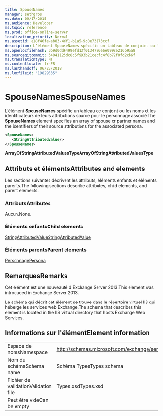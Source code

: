 ```yaml
---
title: SpouseNames
manager: sethgros
ms.date: 09/17/2015
ms.audience: Developer
ms.topic: reference
ms.prod: office-online-server
localization_priority: Normal
ms.assetid: e18f46fe-ab83-4df1-b1a5-9c8e73173ccf
description: L’élément SpouseNames spécifie un tableau de conjoint ou les noms et les identificateurs de leurs attributions source pour le personnage associé.
ms.openlocfilehash: 6b9d0dd6499efd13f0134796e6e0992e216b9aa8
ms.sourcegitcommit: 34041125dc8c5f993b21cebfc4f8b72f0fd2cb6f
ms.translationtype: MT
ms.contentlocale: fr-FR
ms.lasthandoff: 06/25/2018
ms.locfileid: "19829535"
---
```

# <a name="spousenames"></a><span data-ttu-id="dcc85-103">SpouseNames</span><span class="sxs-lookup"><span data-stu-id="dcc85-103">SpouseNames</span></span>

<span data-ttu-id="dcc85-104">L’élément **SpouseNames** spécifie un tableau de conjoint ou les noms et les identificateurs de leurs attributions source pour le personnage associé.</span><span class="sxs-lookup"><span data-stu-id="dcc85-104">The **SpouseNames** element specifies an array of spouse or partner names and the identifiers of their source attributions for the associated persona.</span></span> 
  
```XML
<SpouseNames>
   <StringAttributedValue/>
</SpouseNames>
```

 <span data-ttu-id="dcc85-105">**ArrayOfStringAttributedValuesType**</span><span class="sxs-lookup"><span data-stu-id="dcc85-105">**ArrayOfStringAttributedValuesType**</span></span>
## <a name="attributes-and-elements"></a><span data-ttu-id="dcc85-106">Attributs et éléments</span><span class="sxs-lookup"><span data-stu-id="dcc85-106">Attributes and elements</span></span>

<span data-ttu-id="dcc85-107">Les sections suivantes décrivent les attributs, éléments enfants et éléments parents.</span><span class="sxs-lookup"><span data-stu-id="dcc85-107">The following sections describe attributes, child elements, and parent elements.</span></span>
  
### <a name="attributes"></a><span data-ttu-id="dcc85-108">Attributs</span><span class="sxs-lookup"><span data-stu-id="dcc85-108">Attributes</span></span>

<span data-ttu-id="dcc85-109">Aucun.</span><span class="sxs-lookup"><span data-stu-id="dcc85-109">None.</span></span>
  
### <a name="child-elements"></a><span data-ttu-id="dcc85-110">Éléments enfants</span><span class="sxs-lookup"><span data-stu-id="dcc85-110">Child elements</span></span>

[<span data-ttu-id="dcc85-111">StringAttributedValue</span><span class="sxs-lookup"><span data-stu-id="dcc85-111">StringAttributedValue</span></span>](stringattributedvalue.md)
  
### <a name="parent-elements"></a><span data-ttu-id="dcc85-112">Éléments parents</span><span class="sxs-lookup"><span data-stu-id="dcc85-112">Parent elements</span></span>

[<span data-ttu-id="dcc85-113">Personnage</span><span class="sxs-lookup"><span data-stu-id="dcc85-113">Persona</span></span>](persona.md)
  
## <a name="remarks"></a><span data-ttu-id="dcc85-114">Remarques</span><span class="sxs-lookup"><span data-stu-id="dcc85-114">Remarks</span></span>

<span data-ttu-id="dcc85-115">Cet élément est une nouveauté d'Exchange Server 2013.</span><span class="sxs-lookup"><span data-stu-id="dcc85-115">This element was introduced in Exchange Server 2013.</span></span>
  
<span data-ttu-id="dcc85-116">Le schéma qui décrit cet élément se trouve dans le répertoire virtuel IIS qui héberge les services web Exchange.</span><span class="sxs-lookup"><span data-stu-id="dcc85-116">The schema that describes this element is located in the IIS virtual directory that hosts Exchange Web Services.</span></span>
  
## <a name="element-information"></a><span data-ttu-id="dcc85-117">Informations sur l'élément</span><span class="sxs-lookup"><span data-stu-id="dcc85-117">Element information</span></span>

|||
|:-----|:-----|
|<span data-ttu-id="dcc85-118">Espace de noms</span><span class="sxs-lookup"><span data-stu-id="dcc85-118">Namespace</span></span>  <br/> |http://schemas.microsoft.com/exchange/services/2006/types  <br/> |
|<span data-ttu-id="dcc85-119">Nom du schéma</span><span class="sxs-lookup"><span data-stu-id="dcc85-119">Schema name</span></span>  <br/> |<span data-ttu-id="dcc85-120">Schéma Types</span><span class="sxs-lookup"><span data-stu-id="dcc85-120">Types schema</span></span>  <br/> |
|<span data-ttu-id="dcc85-121">Fichier de validation</span><span class="sxs-lookup"><span data-stu-id="dcc85-121">Validation file</span></span>  <br/> |<span data-ttu-id="dcc85-122">Types.xsd</span><span class="sxs-lookup"><span data-stu-id="dcc85-122">Types.xsd</span></span>  <br/> |
|<span data-ttu-id="dcc85-123">Peut être vide</span><span class="sxs-lookup"><span data-stu-id="dcc85-123">Can be empty</span></span>  <br/> ||
   

